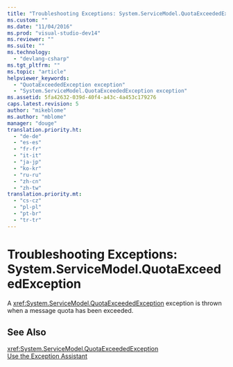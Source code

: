 ```yaml
---
title: "Troubleshooting Exceptions: System.ServiceModel.QuotaExceededException | Microsoft Docs"
ms.custom: ""
ms.date: "11/04/2016"
ms.prod: "visual-studio-dev14"
ms.reviewer: ""
ms.suite: ""
ms.technology: 
  - "devlang-csharp"
ms.tgt_pltfrm: ""
ms.topic: "article"
helpviewer_keywords: 
  - "QuotaExceededException exception"
  - "System.ServiceModel.QuotaExceededException exception"
ms.assetid: 5fa42632-039d-40f4-a43c-4a453c179276
caps.latest.revision: 5
author: "mikeblome"
ms.author: "mblome"
manager: "douge"
translation.priority.ht: 
  - "de-de"
  - "es-es"
  - "fr-fr"
  - "it-it"
  - "ja-jp"
  - "ko-kr"
  - "ru-ru"
  - "zh-cn"
  - "zh-tw"
translation.priority.mt: 
  - "cs-cz"
  - "pl-pl"
  - "pt-br"
  - "tr-tr"
---
```

# Troubleshooting Exceptions: System.ServiceModel.QuotaExceededException
A <xref:System.ServiceModel.QuotaExceededException> exception is thrown when a message quota has been exceeded.  
  
## See Also  
 <xref:System.ServiceModel.QuotaExceededException>   
 [Use the Exception Assistant](../Topic/How%20to:%20Use%20the%20Exception%20Assistant.md)